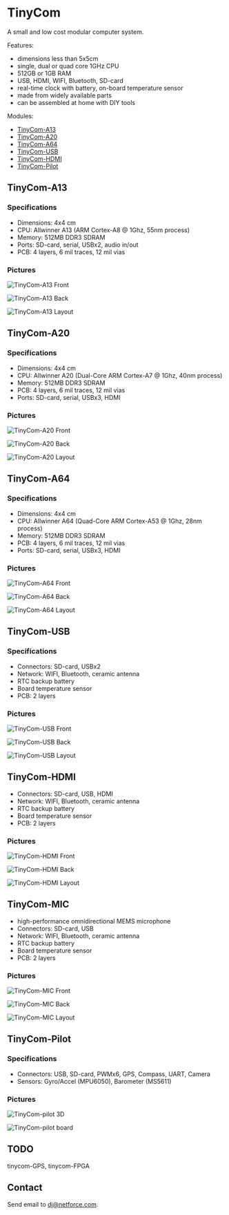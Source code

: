 # TinyCom

A small and low cost modular computer system.

Features:
- dimensions less than 5x5cm
- single, dual or quad core 1GHz CPU
- 512GB or 1GB RAM
- USB, HDMI, WIFI, Bluetooth, SD-card
- real-time clock with battery, on-board temperature sensor
- made from widely available parts
- can be assembled at home with DIY tools

Modules:
- [TinyCom-A13](#tinycom-a13)
- [TinyCom-A20](#tinycom-a20)
- [TinyCom-A64](#tinycom-a64)
- [TinyCom-USB](#tinycom-usb)
- [TinyCom-HDMI](#tinycom-hdmi)
- [TinyCom-Pilot](#tinycom-pilot)

## TinyCom-A13

### Specifications

- Dimensions: 4x4 cm
- CPU: Allwinner A13 (ARM Cortex-A8 @ 1Ghz, 55nm process)
- Memory: 512MB DDR3 SDRAM
- Ports: SD-card, serial, USBx2, audio in/out 
- PCB: 4 layers, 6 mil traces, 12 mil vias

### Pictures

![TinyCom-A13 Front](https://raw.githubusercontent.com/nfco/tinycom/master/tinycom-a13/tinycom-a13-front.png)

![TinyCom-A13 Back](https://raw.githubusercontent.com/nfco/tinycom/master/tinycom-a13/tinycom-a13-back.png)

![TinyCom-A13 Layout](https://raw.githubusercontent.com/nfco/tinycom/master/tinycom-a13/tinycom-a13-layout.png)

## TinyCom-A20

### Specifications

- Dimensions: 4x4 cm
- CPU: Allwinner A20 (Dual-Core ARM Cortex-A7 @ 1Ghz, 40nm process)
- Memory: 512MB DDR3 SDRAM
- PCB: 4 layers, 6 mil traces, 12 mil vias
- Ports: SD-card, serial, USBx3, HDMI

### Pictures

![TinyCom-A20 Front](https://raw.githubusercontent.com/nfco/tinycom/master/tinycom-a20/tinycom-a20-front.png)

![TinyCom-A20 Back](https://raw.githubusercontent.com/nfco/tinycom/master/tinycom-a20/tinycom-a20-back.png)

![TinyCom-A20 Layout](https://raw.githubusercontent.com/nfco/tinycom/master/tinycom-a20/tinycom-a20-layout.png)

## TinyCom-A64

### Specifications

- Dimensions: 4x4 cm
- CPU: Allwinner A64 (Quad-Core ARM Cortex-A53 @ 1Ghz, 28nm process)
- Memory: 512MB DDR3 SDRAM
- PCB: 4 layers, 6 mil traces, 12 mil vias
- Ports: SD-card, serial, USBx3, HDMI

### Pictures

![TinyCom-A64 Front](https://raw.githubusercontent.com/nfco/tinycom/master/tinycom-a64/tinycom-a64-front.png)

![TinyCom-A64 Back](https://raw.githubusercontent.com/nfco/tinycom/master/tinycom-a64/tinycom-a64-back.png)

![TinyCom-A64 Layout](https://raw.githubusercontent.com/nfco/tinycom/master/tinycom-a64/tinycom-a64-layout.png)

## TinyCom-USB

### Specifications

- Connectors:  SD-card, USBx2
- Network: WIFI, Bluetooth, ceramic antenna
- RTC backup battery
- Board temperature sensor
- PCB: 2 layers

### Pictures

![TinyCom-USB Front](https://raw.githubusercontent.com/nfco/tinycom/master/tinycom-usb/tinycom-usb-front.png)

![TinyCom-USB Back](https://raw.githubusercontent.com/nfco/tinycom/master/tinycom-usb/tinycom-usb-back.png)

![TinyCom-USB Layout](https://raw.githubusercontent.com/nfco/tinycom/master/tinycom-usb/tinycom-usb-layout.png)

## TinyCom-HDMI

- Connectors:  SD-card, USB, HDMI
- Network: WIFI, Bluetooth, ceramic antenna
- RTC backup battery
- Board temperature sensor
- PCB: 2 layers

### Pictures

![TinyCom-HDMI Front](https://raw.githubusercontent.com/nfco/tinycom/master/tinycom-hdmi/tinycom-hdmi-front.png)

![TinyCom-HDMI Back](https://raw.githubusercontent.com/nfco/tinycom/master/tinycom-hdmi/tinycom-hdmi-back.png)

![TinyCom-HDMI Layout](https://raw.githubusercontent.com/nfco/tinycom/master/tinycom-hdmi/tinycom-hdmi-layout.png)

## TinyCom-MIC

- high-performance omnidirectional MEMS microphone
- Connectors:  SD-card, USB
- Network: WIFI, Bluetooth, ceramic antenna
- RTC backup battery
- Board temperature sensor
- PCB: 2 layers

### Pictures

![TinyCom-MIC Front](https://raw.githubusercontent.com/nfco/tinycom/master/tinycom-hdmi/tinycom-mic-front.png)

![TinyCom-MIC Back](https://raw.githubusercontent.com/nfco/tinycom/master/tinycom-hdmi/tinycom-mic-back.png)

![TinyCom-MIC Layout](https://raw.githubusercontent.com/nfco/tinycom/master/tinycom-hdmi/tinycom-mic-layout.png)

## TinyCom-Pilot

### Specifications

- Connectors:  USB, SD-card, PWMx6, GPS, Compass, UART, Camera
- Sensors: Gyro/Accel (MPU6050), Barometer (MS5611)

### Pictures

![TinyCom-pilot 3D](https://raw.githubusercontent.com/nfco/tinycom/master/tinycom-pilot/tinycom-pilot-3d.png)

![TinyCom-pilot board](https://raw.githubusercontent.com/nfco/tinycom/master/tinycom-pilot/tinycom-pilot-board.png)

## TODO

tinycom-GPS, tinycom-FPGA

## Contact

Send email to dj@netforce.com.
